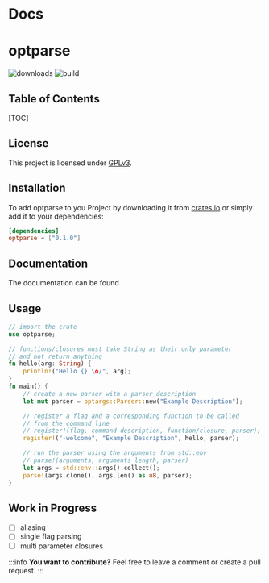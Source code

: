 # Docs

optparse
===
![downloads](https://img.shields.io/github/downloads/atom/atom/total.svg)
![build](https://img.shields.io/appveyor/ci/rootlou/optparse)

## Table of Contents

[TOC]

## License
This project is licensed under [GPLv3](https://www.gnu.org/licenses/gpl-3.0.html).

Installation
---
To add optparse to you Project by downloading it from [crates.io](https://crates.io/crates/optparse) or simply add it to your dependencies:
```toml
[dependencies]
optparse = ["0.1.0"]
```

Documentation
---
The documentation can be found 

Usage
---
```rust
// import the crate
use optparse;

// functions/closures must take String as their only parameter
// and not return anything
fn hello(arg: String) {
    println!("Hello {} \o/", arg);
}
fn main() {
    // create a new parser with a parser description
    let mut parser = optargs::Parser::new("Example Description");

    // register a flag and a corresponding function to be called
    // from the command line
    // register!(flag, command description, function/closure, parser);
    register!("-welcome", "Example Description", hello, parser);

    // run the parser using the arguments from std::env
    // parse!(arguments, arguments length, parser)
    let args = std::env::args().collect();
    parse!(args.clone(), args.len() as u8, parser);
}
```

Work in Progress
---
- [ ] aliasing
- [ ] single flag parsing
- [ ] multi parameter closures

:::info
**You want to contribute?** Feel free to leave a comment or create a pull request.
:::